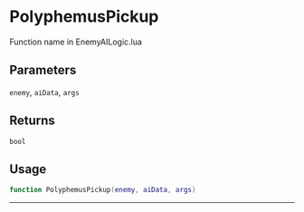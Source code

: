 # PolyphemusPickup
Function name in EnemyAILogic.lua
## Parameters
`enemy`, `aiData`, `args`
## Returns
`bool`
## Usage
```lua
function PolyphemusPickup(enemy, aiData, args)
```
---
